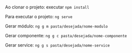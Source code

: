 Ao clonar o projeto: executar `npm install`

Para executar o projeto: `ng serve`

Gerar módulo: `ng g m pasta/desejada/nome-modulo`

Gerar componente: `ng g c pasta/desejada/nome-componente`

Gerar service: `ng g s pasta/desejada/nome-service`